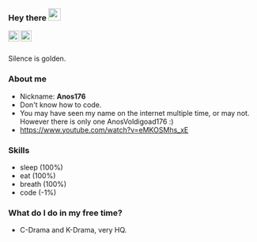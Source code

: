 ### Hey there <img src="https://media.giphy.com/media/hvRJCLFzcasrR4ia7z/giphy.gif" width="25px">
<a href="https://t.me/AnosVoldigoad176">
  <img align="left" alt="AnosVoldigoad176's Telegram" width="22px" src="https://cdn.jsdelivr.net/npm/simple-icons@v3/icons/telegram.svg" />
</a>
<a href="https://www.facebook.com/a23161702v/">
  <img align="left" alt="AnosVoldigoad176's Facebook" width="22px" src="https://cdn.jsdelivr.net/npm/simple-icons@v3/icons/facebook.svg" />
  </a>
  <br></br>


Silence is golden.


### About me
- Nickname: **Anos176**
- Don't know how to code.
- You may have seen my name on the internet multiple time, or may not. However there is only one AnosVoldigoad176 :)
- https://www.youtube.com/watch?v=eMKOSMhs_xE


### Skills
- sleep (100%)
- eat (100%)
- breath (100%)
- code (-1%)


### What do I do in my free time?
- C-Drama and K-Drama, very HQ.

